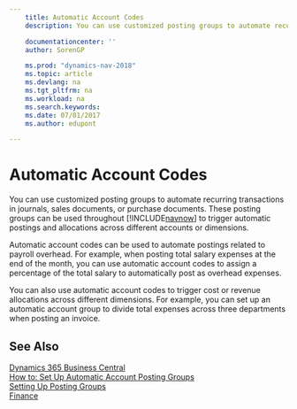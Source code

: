 ```yaml
---
    title: Automatic Account Codes
    description: You can use customized posting groups to automate recurring transactions in journals, sales documents, or purchase documents.

    documentationcenter: ''
    author: SorenGP

    ms.prod: "dynamics-nav-2018"
    ms.topic: article
    ms.devlang: na
    ms.tgt_pltfrm: na
    ms.workload: na
    ms.search.keywords:
    ms.date: 07/01/2017
    ms.author: edupont

---
```

# Automatic Account Codes
You can use customized posting groups to automate recurring transactions in journals, sales documents, or purchase documents. These posting groups can be used throughout [!INCLUDE[navnow](../../includes/navnow_md.md)] to trigger automatic postings and allocations across different accounts or dimensions.  

Automatic account codes can be used to automate postings related to payroll overhead. For example, when posting total salary expenses at the end of the month, you can use automatic account codes to assign a percentage of the total salary to automatically post as overhead expenses.  

You can also use automatic account codes to trigger cost or revenue allocations across different dimensions. For example, you can set up an automatic account group to divide total expenses across three departments when posting an invoice.  

## See Also
[Dynamics 365 Business Central](https://docs.microsoft.com/dynamics365/business-central/)  
[How to: Set Up Automatic Account Posting Groups](how-to-set-up-automatic-account-posting-groups.md)   
[Setting Up Posting Groups](../../finance-posting-groups.md)  
[Finance](../../finance.md)  
